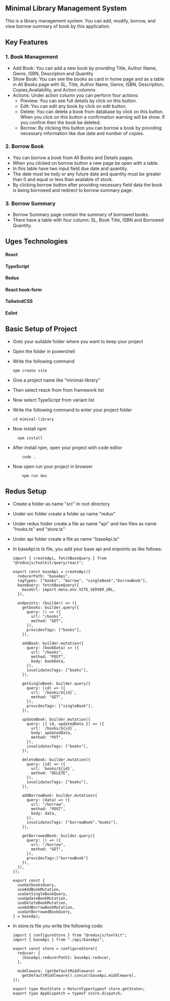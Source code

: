 ## Minimal Library Management System
This is a library management system. You can add, modify, borrow, and view borrow summary of book by this application.

## Key Features
### 1. Book Management
  - Add Book: You can add a new book by providing Title, Author Name, Genre, ISBN, Description and Quantity
  - Show Book: You can see the books as card in home page and as a table in All Books page with SL, Title, Author Name, Genre, ISBN, Description, Copies,Availability, and Action columns
  - Actions: Under action column you can perform four actions:
    - Preview: You can see full details by click on this button.
    - Edit: You can edit any book by click on edit button.
    - Delete: You can delete a book from database by click on this button. When you click on this button a confirmation warning will be show. If you confirm then the book be deleted.
    - Borrow: By clicking this button you can borrow a book by providing necessary information like due date and number of copies.

### 2. Borrow Book
  - You can borrow a book from All Books and Details pages.
  - When you clicked on borrow button a new page be open with a table.
  - In this table have two input field due date and quantity.
  - The date must be tody or any future date and quantity must be greater than 0 and equal or less than available of stock.
  - By clicking borrow button after providing necessary field data the book is being borrowed and redirect to borrow summary page.

### 3. Borrow Summary
  - Borrow Summary page contain the summary of borrowed books.
  - There have a table with four column: SL, Book Title, ISBN and Borrowed Quantity.

## Uges Technologies
  #### React
  #### TypeScript
  #### Redux
  #### React hook-form
  #### TailwindCSS
  #### Eslint

## Basic Setup of Project
- Goto your suitable folder where you want to keep your project
- Open the folder in powershell
- Write the following command

      npm create vite
- Give a project name like "minimal-library"
- Then select reack from from framework list
- Now select TypeScript from variant list
- Write the following command to enter your project folder
 
      cd miminal-library
- Now install npm
   
        npm install
- After install npm, open your project with code editor

          code .
- Now open run your project in browser
   
          npm run dev

## Redus Setup
- Create a folder as name "src" in root directory
- Under src folder create a folder as name "redux"
- Under redux folder create a file as name "api" and two files as name "hooks.ts" and "store.ts"
- Under api folder create a file as name "baseApi.ts"
- In baseApi.ts ts file, you add your base api and enpoints as like follows:

      import { createApi, fetchBaseQuery } from "@reduxjs/toolkit/query/react";
      
      export const baseApi = createApi({
        reducerPath: "baseApi",
        tagTypes: ["books", "borrow", "singleBook","borrowBook"],
        baseQuery: fetchBaseQuery({
          baseUrl: import.meta.env.VITE_SERVER_URL,
        }),
      
        endpoints: (builder) => ({
          getbooks: builder.query({
            query: () => ({
              url: "/books",
              method: "GET",
            }),
            providesTags: ["books"],
          }),
      
          addBook: builder.mutation({
            query: (bookData) => ({
              url: "/books",
              method: "POST",
              body: bookData,
            }),
            invalidatesTags: ["books"],
          }),
      
          getSingleBook: builder.query({
            query: (id) => ({
              url: `/books/${id}`,
              method: "GET",
            }),
            providesTags: ["singleBook"],
          }),
      
          updateBook: builder.mutation({
            query: ({ id, updatedData }) => ({
              url: `/books/${id}`,
              body: updatedData,
              method: "PUT",
            }),
            invalidatesTags: ["books"],
          }),
      
          deleteBook: builder.mutation({
            query: (id) => ({
              url: `books/${id}`,
              method: "DELETE",
            }),
            invalidatesTags: ["books"],
          }),
      
          addBorrowBook: builder.mutation({
            query: (data) => ({
              url: "/borrow",
              method: "POST",
              body: data,
            }),
            invalidatesTags: ["borrowBook","books"],
          }),
      
          getBorrowedBook: builder.query({
            query: () => ({
              url: "/borrow",
              method: "GET",
            }),
            providesTags:["borrowBook"]
          }),
        }),
      });
      
      export const {
        useGetbooksQuery,
        useAddBookMutation,
        useGetSingleBookQuery,
        useUpdateBookMutation,
        useDeleteBookMutation,
        useAddBorrowBookMutation,
        useGetBorrowedBookQuery,
      } = baseApi;
  
- In store.ts file you write the following code:


      import { configureStore } from "@reduxjs/toolkit";
      import { baseApi } from "./api/baseApi";
      
      export const store = configureStore({
        reducer: {
          [baseApi.reducerPath]: baseApi.reducer,
        },
      
        middleware: (getDefaultMiddleware) =>
          getDefaultMiddleware().concat(baseApi.middleware),
      });
      
      export type RootState = ReturnType<typeof store.getState>;
      export type AppDispatch = typeof store.dispatch;
  



  
